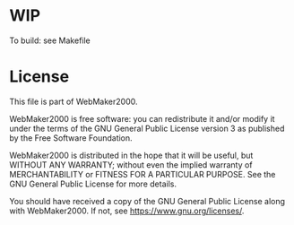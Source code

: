 # WIP

To build: see Makefile

# License

This file is part of WebMaker2000.

WebMaker2000 is free software: you can redistribute it and/or modify it under
the terms of the GNU General Public License version 3 as published by the Free
Software Foundation.

WebMaker2000 is distributed in the hope that it will be useful, but WITHOUT ANY
WARRANTY; without even the implied warranty of MERCHANTABILITY or FITNESS FOR A
PARTICULAR PURPOSE. See the GNU General Public License for more details.

You should have received a copy of the GNU General Public License along with
WebMaker2000. If not, see <https://www.gnu.org/licenses/>.
